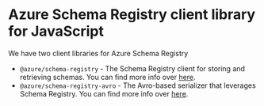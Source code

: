 # Azure Schema Registry client library for JavaScript

We have two client libraries for Azure Schema Registry

- `@azure/schema-registry` - The Schema Registry client for storing and retrieving schemas. You can find more info over [here](https://github.com/Azure/azure-sdk-for-js/blob/master/sdk/schemaregistry/schema-registry).
- `@azure/schema-registry-avro` - The Avro-based serializer that leverages Schema Registry. You can find more info over [here](https://github.com/Azure/azure-sdk-for-js/blob/master/sdk/schemaregistry/schema-registry-avro).
